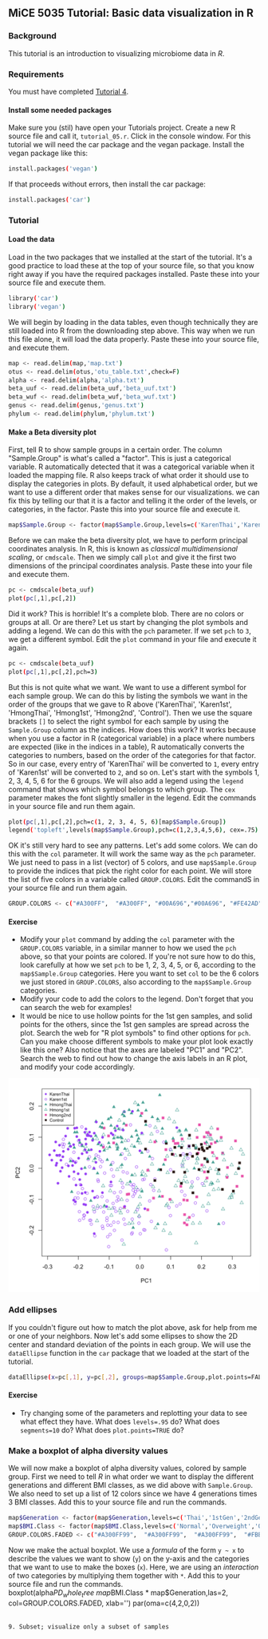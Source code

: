 ## MiCE 5035 Tutorial: Basic data visualization in R

### Background
This tutorial is an introduction to visualizing microbiome data in _R_.

### Requirements
You must have completed [Tutorial 4](../04_visualization_in_R).


#### Install some needed packages
Make sure you (stil) have open your Tutorials project. Create a new R source file and call it, `tutorial_05.r`. Click in the console window. For this tutorial we will need the car package and the vegan package. Install the vegan package like this:
```bash
install.packages('vegan')
```

If that proceeds without errors, then install the car package:
```bash
install.packages('car')
```

### Tutorial

#### Load the data
Load in the two packages that we installed at the start of the tutorial. It's a good practice to load these at the top of your source file, so that you know right away if you have the required packages installed. Paste these into your source file and execute them. 
```bash
library('car')
library('vegan')
```

We will begin by loading in the data tables, even though technically they are still loaded into R from the downloading step above. This way when we run this file alone, it will load the data properly. Paste these into your source file, and execute them. 
```bash
map <- read.delim(map,'map.txt')
otus <- read.delim(otus,'otu_table.txt',check=F)
alpha <- read.delim(alpha,'alpha.txt')
beta_uuf <- read.delim(beta_uuf,'beta_uuf.txt')
beta_wuf <- read.delim(beta_wuf,'beta_wuf.txt')
genus <- read.delim(genus,'genus.txt')
phylum <- read.delim(phylum,'phylum.txt')
```

#### Make a Beta diversity plot
First, tell R to show sample groups in a certain order. The column "Sample.Group" is what's called a "factor". This is just a categorical variable. R automatically detected that it was a categorical variable when it loaded the mapping file. R also keeps track of what order it should use to display the categories in plots. By default, it used alphabetical order, but we want to use a different order that makes sense for our visualizations. we can fix this by telling our that it is a factor and telling it the order of the levels, or categories, in the factor. Paste this into your source file and execute it. 
```bash
map$Sample.Group <- factor(map$Sample.Group,levels=c('KarenThai','Karen1st','HmongThai','Hmong1st','Hmong2nd','Control'))
```

Before we can make the beta diversity plot, we have to perform principal coordinates analysis. In R, this is known as _classical multidimensional scaling_, or `cmdscale`. Then we simply call `plot` and give it the first two dimensions of the principal coordinates analysis. Paste these into your file and execute them.
```bash
pc <- cmdscale(beta_uuf)
plot(pc[,1],pc[,2])
```

Did it work? This is horrible! It's a complete blob. There are no colors or groups at all. Or are there? Let us start by changing the plot symbols and adding a legend. We can do this with the `pch` parameter. If we set `pch` to `3`, we get a different symbol. Edit the `plot` command in your file and execute it again.
```bash
pc <- cmdscale(beta_uuf)
plot(pc[,1],pc[,2],pch=3)
```

But this is not quite what we want. We want to use a different symbol for each sample group. We can do this by listing the symbols we want in the order of the groups that we gave to R above ('KarenThai', 'Karen1st', 'HmongThai', 'Hmong1st', 'Hmong2nd', 'Control'). Then we use the square brackets `[]` to select the right symbol for each sample by using the `Sample.Group` column as the indices. How does this work? It works because when you use a factor in R (categorical variable) in a place where numbers are expected (like in the indices in a table), R automatically converts the categories to numbers, based on the order of the categories for that factor. So in our case, every entry of 'KarenThai' will be converted to `1`, every entry of 'Karen1st' will be converted to `2`, and so on. Let's start with the symbols 1, 2, 3, 4, 5, 6 for the 6 groups. We will also add a legend using the `legend` command that shows which symbol belongs to which group. The `cex` parameter makes the font slightly smaller in the legend. Edit the commands in your source file and run them again.
```bash
plot(pc[,1],pc[,2],pch=c(1, 2, 3, 4, 5, 6)[map$Sample.Group])
legend('topleft',levels(map$Sample.Group),pch=c(1,2,3,4,5,6), cex=.75)
```

OK it's still very hard to see any patterns. Let's add some colors. We can do this with the `col` parameter. It will work the same way as the `pch` parameter. We just need to pass in a list (vector) of 5 colors, and use `map$Sample.Group` to provide the indices that pick the right color for each point. We will store the list of five colors in a variable called `GROUP.COLORS`. Edit the commandS in your source file and run them again.
```bash
GROUP.COLORS <- c("#A300FF",  "#A300FF", "#00A696","#00A696", "#FE42AD", "#2E1915")
```

#### Exercise

- Modify your `plot` command by adding the `col` parameter with the `GROUP.COLORS` variable, in a similar manner to how we used the `pch` above, so that your points are colored. If you're not sure how to do this, look carefully at how we set `pch` to be 1, 2, 3, 4, 5, or 6, according to the `map$Sample.Group` categories. Here you want to set `col` to be the 6 colors we just stored in `GROUP.COLORS`, also according to the `map$Sample.Group` categories.
- Modify your code to add the colors to the legend. Don't forget that you can search the web for examples!
- It would be nice to use hollow points for the 1st gen samples, and solid points for the others, since the 1st gen samples are spread across the plot. Search the web for "R plot symbols" to find other options for `pch`. Can you make choose different symbols to make your plot look exactly like this one? Also notice that the axes are labeled "PC1" and "PC2". Search the web to find out how to change the axis labels in an R plot, and modify your code accordingly.

<img src="../../supporting_files/Tutorial05-final-beta-diversity-plot.png" width="600" />

  

### Add ellipses
If you couldn't figure out how to match the plot above, ask for help from me or one of your neighbors. Now let's add some ellipses to show the 2D center and standard deviation of the points in each group. We will use the `dataEllipse` function in the `car` package that we loaded at the start of the tutorial.
```bash
dataEllipse(x=pc[,1], y=pc[,2], groups=map$Sample.Group,plot.points=FALSE,levels=0.68,robust=TRUE,col=GROUP.COLORS,segments=100)
```

#### Exercise
- Try changing some of the parameters and replotting your data to see what effect they have. What does `levels=.95` do? What does `segments=10` do? What does `plot.points=TRUE` do? 


### Make a boxplot of alpha diversity values
We will now make a boxplot of alpha diversity values, colored by sample group. First we need to tell _R_ in what order we want to display the different generations and different BMI classes, as we did above with `Sample.Group`. We also need to set up a list of 12 colors since we have 4 generations times 3 BMI classes.  Add this to your source file and run the commands.
```bash
map$Generation <- factor(map$Generation,levels=c('Thai','1stGen','2ndGen','Control'))
map$BMI.Class <- factor(map$BMI.Class,levels=c('Normal','Overweight','Obese'))
GROUP.COLORS.FADED <- c("#A300FF99",  "#A300FF99",  "#A300FF99",  "#FBB40099",  "#FBB40099", "#FBB40099", "#FE42AD99", "#FE42AD99", "#FE42AD99","#2E191599","#2E191599","#2E191599")
```

Now we make the actual boxplot. We use a _formula_ of the form `y ~ x` to describe the values we want to show (`y`) on the y-axis and the categories that we want to use to make the boxes (`x`). Here, we are using an _interaction_ of two categories by multiplying them together with `*`. Add this to your source file and run the commands.
boxplot(alpha$PD_whole_tree ~ map$BMI.Class * map$Generation,las=2, col=GROUP.COLORS.FADED, xlab='')
par(oma=c(4,2,0,2))

```

9. Subset; visualize only a subset of samples

